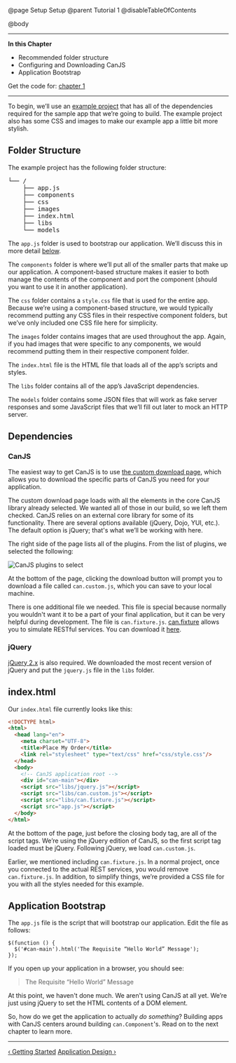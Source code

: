 @page Setup Setup
@parent Tutorial 1
@disableTableOfContents

@body

<div class="getting-started">

- - -
**In this Chapter**
 - Recommended folder structure
 - Configuring and Downloading CanJS
 - Application Bootstrap

Get the code for: [chapter 1](https://github.com/bitovi/canjs/blob/minor/guides/examples/PlaceMyOrder/ch-1_canjs-getting-started.zip?raw=true)

- - -

To begin, we’ll use an [example project](https://github.com/bitovi/canjs/blob/minor/guides/examples/PlaceMyOrder/ch-0_canjs-getting-started.zip?raw=true)
that has all of the dependencies required for the sample app that we’re going
to build. The example project also has some CSS and images to make our example
app a little bit more stylish.

## Folder Structure

The example project has the following folder structure:

<pre>
└── /
	├── app.js
	├── components
	├── css
	├── images
	├── index.html
	├── libs
	└── models
</pre>

The `app.js` folder is used to bootstrap our application. We’ll discuss this
in more detail <a href="#application-bootstrap">below</a>.

The `components` folder is where we’ll put all of the smaller parts that make
up our application. A component-based structure makes it easier to both manage
the contents of the component and port the component (should you want to use
it in another application).

The `css` folder contains a `style.css` file that is used for the entire app.
Because we’re using a component-based structure, we would typically recommend
putting any CSS files in their respective component folders, but we’ve only
included one CSS file here for simplicity.

The `images` folder contains images that are used throughout the app.
Again, if you had images that were specific to any components, we would
recommend putting them in their respective component folder.

The `index.html` file is the HTML file that loads all of the app’s scripts and
styles.

The `libs` folder contains all of the app’s JavaScript dependencies.

The `models` folder contains some JSON files that will work as fake server
responses and some JavaScript files that we’ll fill out later to mock an
HTTP server.

## Dependencies

### CanJS

The easiest way to get CanJS is to use <a href="../download.html" target="_blank">the custom download page</a>,
which allows you to download the specific parts of CanJS you need for your application.

The custom download page loads with all the elements in the core CanJS library
already selected. We wanted all of those in our build, so we left them checked.
CanJS relies on an external core library for some of its functionality. There
are several options available (jQuery, Dojo, YUI, etc.). The default option is
jQuery; that's what we’ll be working with here.

The right side of the page lists all of the plugins. From the list of plugins,
we selected the following:

![CanJS plugins to select](../can/guides/images/setup/DownloadOptions.png)

At the bottom of the page, clicking the download button will prompt you to
download a file called `can.custom.js`, which you can save to your local machine.

There is one additional file we needed. This file is special because normally
you wouldn't want it to be a part of your final application,
but it can be very helpful during development. The file is `can.fixture.js`.
[can.fixture](../docs/can.fixture.html) allows you to simulate RESTful services.
You can download it <a href="http://canjs.com/release/2.3.0/can.fixture.js" target="_blank">here</a>.

### jQuery

<a href="http://jquery.com/download/" target="_blank">jQuery 2.x</a> is also
required. We downloaded the most recent version of jQuery and put the `jquery.js`
file in the `libs` folder.

## index.html <a name="index-file"></a>

Our `index.html` file currently looks like this:

```html
<!DOCTYPE html>
<html>
  <head lang="en">
    <meta charset="UTF-8">
    <title>Place My Order</title>
    <link rel="stylesheet" type="text/css" href="css/style.css"/>
  </head>
  <body>
    <!-- CanJS application root -->
    <div id="can-main"></div>
    <script src="libs/jquery.js"></script>
    <script src="libs/can.custom.js"></script>
    <script src="libs/can.fixture.js"></script>
    <script src="app.js"></script>
  </body>
</html>
```

At the bottom of the page, just before the closing body tag, are all of the script
tags. We’re using the jQuery edition of CanJS, so the first script tag
loaded must be jQuery. Following jQuery, we load `can.custom.js`.

Earlier, we mentioned including `can.fixture.js`. In a
normal project, once you connected to the actual REST services, you would
remove `can.fixture.js`. In addition, to simplify things, we’re provided a CSS
file for you with all the styles needed for this example.

## Application Bootstrap <a name="application-bootstrap"></a>
The `app.js` file is the script that will bootstrap our application. Edit the
file as follows:

```
$(function () {
  $('#can-main').html('The Requisite “Hello World” Message');
});
```

If you open up your application in a browser, you should see:

> The Requisite “Hello World” Message

At this point, we haven't done much. We aren't using CanJS at all yet.
We’re just using jQuery to set the HTML contents of a DOM element.

So, how do we get the application to actually *do something*? Building apps
with CanJS centers around building `can.Component`'s. Read on to the next
chapter to learn more.

- - -

<span class="pull-left">[&lsaquo; Getting Started](Tutorial.html)</span>
<span class="pull-right">[Application Design &rsaquo;](ApplicationDesign.html)</span>

</div>
